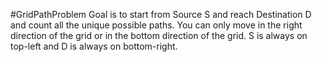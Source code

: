 #GridPathProblem
Goal is to start from Source S and reach Destination D and count all the unique possible paths.
You can only move in the right direction  of the grid or in the bottom direction of the grid.
S is always on top-left and D is always on bottom-right.
